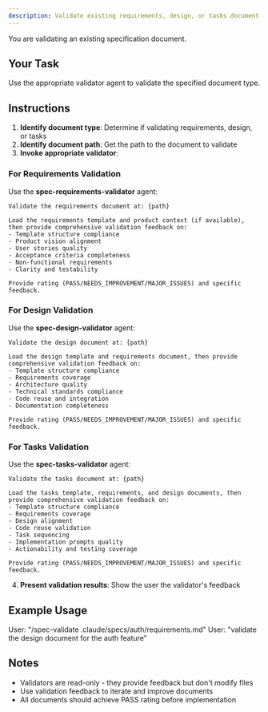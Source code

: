 ```yaml
---
description: Validate existing requirements, design, or tasks document
---
```


You are validating an existing specification document.

## Your Task

Use the appropriate validator agent to validate the specified document type.

## Instructions

1. **Identify document type**: Determine if validating requirements, design, or tasks
2. **Identify document path**: Get the path to the document to validate
3. **Invoke appropriate validator**:

### For Requirements Validation
Use the **spec-requirements-validator** agent:
```
Validate the requirements document at: {path}

Load the requirements template and product context (if available), then provide comprehensive validation feedback on:
- Template structure compliance
- Product vision alignment
- User stories quality
- Acceptance criteria completeness
- Non-functional requirements
- Clarity and testability

Provide rating (PASS/NEEDS_IMPROVEMENT/MAJOR_ISSUES) and specific feedback.
```

### For Design Validation
Use the **spec-design-validator** agent:
```
Validate the design document at: {path}

Load the design template and requirements document, then provide comprehensive validation feedback on:
- Template structure compliance
- Requirements coverage
- Architecture quality
- Technical standards compliance
- Code reuse and integration
- Documentation completeness

Provide rating (PASS/NEEDS_IMPROVEMENT/MAJOR_ISSUES) and specific feedback.
```

### For Tasks Validation
Use the **spec-tasks-validator** agent:
```
Validate the tasks document at: {path}

Load the tasks template, requirements, and design documents, then provide comprehensive validation feedback on:
- Template structure compliance
- Requirements coverage
- Design alignment
- Code reuse validation
- Task sequencing
- Implementation prompts quality
- Actionability and testing coverage

Provide rating (PASS/NEEDS_IMPROVEMENT/MAJOR_ISSUES) and specific feedback.
```

4. **Present validation results**: Show the user the validator's feedback

## Example Usage

User: "/spec-validate .claude/specs/auth/requirements.md"
User: "validate the design document for the auth feature"

## Notes

- Validators are read-only - they provide feedback but don't modify files
- Use validation feedback to iterate and improve documents
- All documents should achieve PASS rating before implementation
